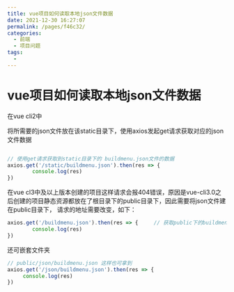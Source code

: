 ```yaml
---
title: vue项目如何读取本地json文件数据
date: 2021-12-30 16:27:07
permalink: /pages/f46c32/
categories:
  - 前端
  - 项目问题
tags:
  - 
---
```


# vue项目如何读取本地json文件数据

在vue cli2中

将所需要的json文件放在该static目录下，使用axios发起get请求获取对应的json文件数据

```js

// 使用get请求获取到static目录下的 buildmenu.json文件的数据
axios.get('/static/buildmenu.json').then(res => {   
        console.log(res)
})

```
在vue cl3中及以上版本创建的项目这样请求会报404错误，原因是vue-cli3.0之后创建的项目静态资源都放在了根目录下的public目录下，因此需要将json文件建在public目录下，
请求的地址需要改变，如下：

```js
axios.get('/buildmenu.json').then(res => {     // 获取public下的buildmenu.json文件数据
        console.log(res)
})

```
还可嵌套文件夹

```js
// public/json/buildmenu.json 这样也可拿到
axios.get('/json/buildmenu.json').then(res => {     
     console.log(res)
})

```


